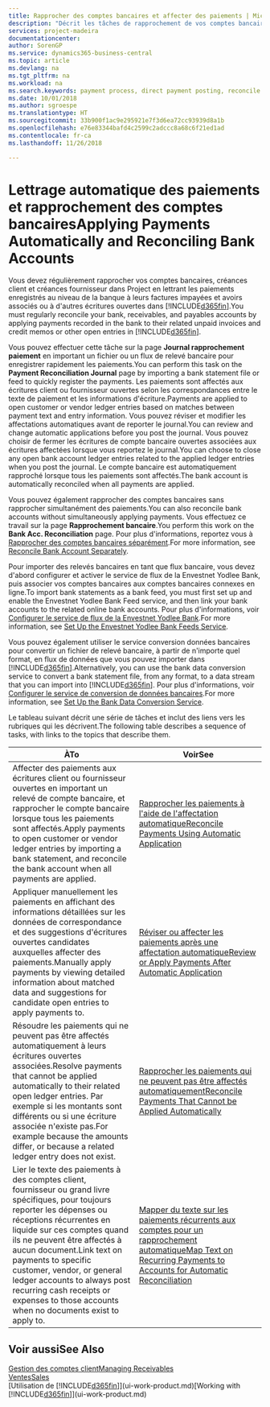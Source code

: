 ```yaml
---
title: Rapprocher des comptes bancaires et affecter des paiements | Microsoft Docs
description: "Décrit les tâches de rapprochement de vos comptes bancaires, client et fournisseur, reporter des règlements ou des frais et affecter des paiements automatiquement."
services: project-madeira
documentationcenter: 
author: SorenGP
ms.service: dynamics365-business-central
ms.topic: article
ms.devlang: na
ms.tgt_pltfrm: na
ms.workload: na
ms.search.keywords: payment process, direct payment posting, reconcile payment, expenses, cash receipts
ms.date: 10/01/2018
ms.author: sgroespe
ms.translationtype: HT
ms.sourcegitcommit: 33b900f1ac9e295921e7f3d6ea72cc93939d8a1b
ms.openlocfilehash: e76e83344bafd4c2599c2adccc8a68c6f21ed1ad
ms.contentlocale: fr-ca
ms.lasthandoff: 11/26/2018

---
```

# <a name="applying-payments-automatically-and-reconciling-bank-accounts"></a><span data-ttu-id="b1c00-103">Lettrage automatique des paiements et rapprochement des comptes bancaires</span><span class="sxs-lookup"><span data-stu-id="b1c00-103">Applying Payments Automatically and Reconciling Bank Accounts</span></span>
<span data-ttu-id="b1c00-104">Vous devez régulièrement rapprocher vos comptes bancaires, créances client et créances fournisseur dans Project en lettrant les paiements enregistrés au niveau de la banque à leurs factures impayées et avoirs associés ou à d'autres écritures ouvertes dans [!INCLUDE[d365fin](includes/d365fin_long_md.md)].</span><span class="sxs-lookup"><span data-stu-id="b1c00-104">You must regularly reconcile your bank, receivables, and payables accounts by applying payments recorded in the bank to their related unpaid invoices and credit memos or other open entries in [!INCLUDE[d365fin](includes/d365fin_long_md.md)].</span></span>  

<span data-ttu-id="b1c00-105">Vous pouvez effectuer cette tâche sur la page **Journal rapprochement paiement** en important un fichier ou un flux de relevé bancaire pour enregistrer rapidement les paiements.</span><span class="sxs-lookup"><span data-stu-id="b1c00-105">You can perform this task on the **Payment Reconciliation Journal** page by importing a bank statement file or feed to quickly register the payments.</span></span> <span data-ttu-id="b1c00-106">Les paiements sont affectés aux écritures client ou fournisseur ouvertes selon les correspondances entre le texte de paiement et les informations d'écriture.</span><span class="sxs-lookup"><span data-stu-id="b1c00-106">Payments are applied to open customer or vendor ledger entries based on matches between payment text and entry information.</span></span> <span data-ttu-id="b1c00-107">Vous pouvez réviser et modifier les affectations automatiques avant de reporter le journal.</span><span class="sxs-lookup"><span data-stu-id="b1c00-107">You can review and change automatic applications before you post the journal.</span></span> <span data-ttu-id="b1c00-108">Vous pouvez choisir de fermer les écritures de compte bancaire ouvertes associées aux écritures affectées lorsque vous reportez le journal.</span><span class="sxs-lookup"><span data-stu-id="b1c00-108">You can choose to close any open bank account ledger entries related to the applied ledger entries when you post the journal.</span></span> <span data-ttu-id="b1c00-109">Le compte bancaire est automatiquement rapproché lorsque tous les paiements sont affectés.</span><span class="sxs-lookup"><span data-stu-id="b1c00-109">The bank account is automatically reconciled when all payments are applied.</span></span>

<span data-ttu-id="b1c00-110">Vous pouvez également rapprocher des comptes bancaires sans rapprocher simultanément des paiements.</span><span class="sxs-lookup"><span data-stu-id="b1c00-110">You can also reconcile bank accounts without simultaneously applying payments.</span></span> <span data-ttu-id="b1c00-111">Vous effectuez ce travail sur la page **Rapprochement bancaire**.</span><span class="sxs-lookup"><span data-stu-id="b1c00-111">You perform this work on the **Bank Acc. Reconciliation** page.</span></span> <span data-ttu-id="b1c00-112">Pour plus d'informations, reportez vous à [Rapprocher des comptes bancaires séparément](bank-how-reconcile-bank-accounts-separately.md).</span><span class="sxs-lookup"><span data-stu-id="b1c00-112">For more information, see [Reconcile Bank Account Separately](bank-how-reconcile-bank-accounts-separately.md).</span></span>   

<span data-ttu-id="b1c00-113">Pour importer des relevés bancaires en tant que flux bancaire, vous devez d'abord configurer et activer le service de flux de la Envestnet Yodlee Bank, puis associer vos comptes bancaires aux comptes bancaires connexes en ligne.</span><span class="sxs-lookup"><span data-stu-id="b1c00-113">To import bank statements as a bank feed, you must first set up and enable the Envestnet Yodlee Bank Feed service, and then link your bank accounts to the related online bank accounts.</span></span> <span data-ttu-id="b1c00-114">Pour plus d'informations, voir [Configurer le service de flux de la Envestnet Yodlee Bank](bank-how-setup-bank-statement-service.md).</span><span class="sxs-lookup"><span data-stu-id="b1c00-114">For more information, see [Set Up the Envestnet Yodlee Bank Feeds Service](bank-how-setup-bank-statement-service.md).</span></span>  

<span data-ttu-id="b1c00-115">Vous pouvez également utiliser le service conversion données bancaires pour convertir un fichier de relevé bancaire, à partir de n'importe quel format, en flux de données que vous pouvez importer dans [!INCLUDE[d365fin](includes/d365fin_long_md.md)].</span><span class="sxs-lookup"><span data-stu-id="b1c00-115">Alternatively, you can use the bank data conversion service to convert a bank statement file, from any format, to a data stream that you can import into [!INCLUDE[d365fin](includes/d365fin_long_md.md)].</span></span> <span data-ttu-id="b1c00-116">Pour plus d'informations, voir [Configurer le service de conversion de données bancaires](bank-how-setup-bank-data-conversion-service.md).</span><span class="sxs-lookup"><span data-stu-id="b1c00-116">For more information, see [Set Up the Bank Data Conversion Service](bank-how-setup-bank-data-conversion-service.md).</span></span>  

<span data-ttu-id="b1c00-117">Le tableau suivant décrit une série de tâches et inclut des liens vers les rubriques qui les décrivent.</span><span class="sxs-lookup"><span data-stu-id="b1c00-117">The following table describes a sequence of tasks, with links to the topics that describe them.</span></span>  

| <span data-ttu-id="b1c00-118">À</span><span class="sxs-lookup"><span data-stu-id="b1c00-118">To</span></span> | <span data-ttu-id="b1c00-119">Voir</span><span class="sxs-lookup"><span data-stu-id="b1c00-119">See</span></span> |
| --- | --- |
| <span data-ttu-id="b1c00-120">Affecter des paiements aux écritures client ou fournisseur ouvertes en important un relevé de compte bancaire, et rapprocher le compte bancaire lorsque tous les paiements sont affectés.</span><span class="sxs-lookup"><span data-stu-id="b1c00-120">Apply payments to open customer or vendor ledger entries by importing a bank statement, and reconcile the bank account when all payments are applied.</span></span> |[<span data-ttu-id="b1c00-121">Rapprocher les paiements à l'aide de l'affectation automatique</span><span class="sxs-lookup"><span data-stu-id="b1c00-121">Reconcile Payments Using Automatic Application</span></span>](receivables-how-reconcile-payments-auto-application.md) |
| <span data-ttu-id="b1c00-122">Appliquer manuellement les paiements en affichant des informations détaillées sur les données de correspondance et des suggestions d'écritures ouvertes candidates auxquelles affecter des paiements.</span><span class="sxs-lookup"><span data-stu-id="b1c00-122">Manually apply payments by viewing detailed information about matched data and suggestions for candidate open entries to apply payments to.</span></span> |[<span data-ttu-id="b1c00-123">Réviser ou affecter les paiements après une affectation automatique</span><span class="sxs-lookup"><span data-stu-id="b1c00-123">Review or Apply Payments After Automatic Application</span></span>](receivables-how-review-apply-payments-auto-application.md) |
| <span data-ttu-id="b1c00-124">Résoudre les paiements qui ne peuvent pas être affectés automatiquement à leurs écritures ouvertes associées.</span><span class="sxs-lookup"><span data-stu-id="b1c00-124">Resolve payments that cannot be applied automatically to their related open ledger entries.</span></span> <span data-ttu-id="b1c00-125">Par exemple si les montants sont différents ou si une écriture associée n'existe pas.</span><span class="sxs-lookup"><span data-stu-id="b1c00-125">For example because the amounts differ, or because a related ledger entry does not exist.</span></span> |[<span data-ttu-id="b1c00-126">Rapprocher les paiements qui ne peuvent pas être affectés automatiquement</span><span class="sxs-lookup"><span data-stu-id="b1c00-126">Reconcile Payments That Cannot be Applied Automatically</span></span>](receivables-how-reconcile-payments-cannot-apply-auto.md) |
| <span data-ttu-id="b1c00-127">Lier le texte des paiements à des comptes client, fournisseur ou grand livre spécifiques, pour toujours reporter les dépenses ou réceptions récurrentes en liquide sur ces comptes quand ils ne peuvent être affectés à aucun document.</span><span class="sxs-lookup"><span data-stu-id="b1c00-127">Link text on payments to specific customer, vendor, or general ledger accounts to always post recurring cash receipts or expenses to those accounts when no documents exist to apply to.</span></span> |[<span data-ttu-id="b1c00-128">Mapper du texte sur les paiements récurrents aux comptes pour un rapprochement automatique</span><span class="sxs-lookup"><span data-stu-id="b1c00-128">Map Text on Recurring Payments to Accounts for Automatic Reconciliation</span></span>](receivables-how-map-text-recurring-payments-accounts-auto-reconcilliation.md) |

## <a name="see-also"></a><span data-ttu-id="b1c00-129">Voir aussi</span><span class="sxs-lookup"><span data-stu-id="b1c00-129">See Also</span></span>
[<span data-ttu-id="b1c00-130">Gestion des comptes client</span><span class="sxs-lookup"><span data-stu-id="b1c00-130">Managing Receivables</span></span>](receivables-manage-receivables.md)  
[<span data-ttu-id="b1c00-131">Ventes</span><span class="sxs-lookup"><span data-stu-id="b1c00-131">Sales</span></span>](sales-manage-sales.md)  
<span data-ttu-id="b1c00-132">[Utilisation de [!INCLUDE[d365fin](includes/d365fin_md.md)]](ui-work-product.md)</span><span class="sxs-lookup"><span data-stu-id="b1c00-132">[Working with [!INCLUDE[d365fin](includes/d365fin_md.md)]](ui-work-product.md)</span></span>

